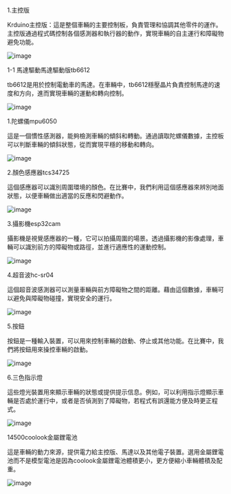 1.主控版

Krduino主控版：這是整個車輛的主要控制板，負責管理和協調其他零件的運作。主控版通過程式碼控制各個感測器和執行器的動作，實現車輛的自主運行和障礙物避免功能。

![image](Krduino.jpg)

   1-1 馬達驅動馬達驅動版tb6612

   tb6612是用於控制電動車的馬達。在車輛中，tb6612穩壓晶片負責控制馬達的速度和方向，進而實現車輛的運動和轉向控制。

   ![image](ttb6612.jpg)

1.陀螺儀mpu6050

這是一個慣性感測器，能夠檢測車輛的傾斜和轉動。通過讀取陀螺儀數據，主控板可以判斷車輛的傾斜狀態，從而實現平穩的移動和轉向。

![image](mpu6050.jpg)

2.顏色感應器tcs34725

這個感應器可以識別周圍環境的顏色。在比賽中，我們利用這個感應器來辨別地面狀態，以便車輛做出適當的反應和閃避動作。

![image](TCS34725.jpg)

3.攝影機esp32cam

攝影機是視覺感應器的一種，它可以拍攝周圍的場景。透過攝影機的影像處理，車輛可以識別前方的障礙物或路徑，並進行適應性的運動控制。

![image](esp32cam.jpg)

4.超音波hc-sr04

這個超音波感測器可以測量車輛與前方障礙物之間的距離。藉由這個數據，車輛可以避免與障礙物碰撞，實現安全的運行。

![image](hc-sr04.jpg)

5.按鈕

按鈕是一種輸入裝置，可以用來控制車輛的啟動、停止或其他功能。在比賽中，我們將按鈕用來操控車輛的啟動。

![image](按鈕.jpg)

6.三色指示燈

這些燈光裝置用來顯示車輛的狀態或提供提示信息。例如，可以利用指示燈顯示車輛是否處於運行中，或者是否偵測到了障礙物，若程式有誤還能方便及時更正程式。

![image](燈.jpg)

14500coolook金屬鋰電池

這是車輛的動力來源，提供電力給主控版、馬達以及其他電子裝置。選用金屬鋰電池而不是模型電池是因為coolook金屬鋰電池體積更小，更方便縮小車輛體積及配重。

![image](coolook電池.jpg)
